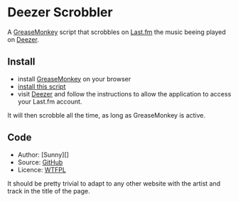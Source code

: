 Deezer Scrobbler
================

A [GreaseMonkey][] script that scrobbles on [Last.fm][] the music beeing played on [Deezer][].

Install
-------

- install [GreaseMonkey][] on your browser
- [install this script][install]
- visit [Deezer][] and follow the instructions to allow the application to access your Last.fm account.

It will then scrobble all the time, as long as GreaseMonkey is active.

Code
----

- Author: [Sunny][]
- Source: [GitHub][]
- Licence: [WTFPL][]

It should be pretty trivial to adapt to any other website with the artist and track in the title of the page.

  [last.fm]:      http://last.fm "Last.fm"
  [deezer]:       http://deezer.com "Deezer"
  [greasemonkey]: https://addons.mozilla.org/fr/firefox/addon/748  "Install GreaseMonkey addon to Firefox"
  [install]:      http://github.com/sunny/deezer-scrobbler-userscript/raw/master/deezer-scrobbler.user.js "Install this GreaseMonkey userscript"
  [github]:       http://github.com/sunny/deezer-scrobbler-userscript "The source on GitHub"
  [wtfpl]:        http://sam.zoy.org/wtfpl/ "Do What The Fuck You Want To Public License"
